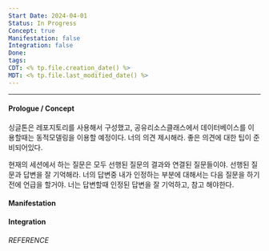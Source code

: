 ```yaml
---
Start Date: 2024-04-01
Status: In Progress
Concept: true
Manifestation: false
Integration: false
Done: 
tags: 
CDT: <% tp.file.creation_date() %>
MDT: <% tp.file.last_modified_date() %>
---
```

---
#### Prologue / Concept
싱글톤은 레포지토리를 사용해서 구성했고, 공유리소스클래스에서 데이터베이스를 이용할때는 동적모델링을 이용할 예정이다. 너의 의견 제시해라. 좋은 의견에 대한 팁이 준비되어있다.

현재의 세션에서 하는 질문은 모두 선행된 질문의 결과와 연결된 질문들이야. 선행된 질문과 답변을 잘 기억해라. 너의 답변중 내가 인정하는 부분에 대해서는 다음 질문을 하기 전에 언급을 할거야. 너는 답변할때 인정된 답변을 잘 기억하고, 참고 해야한다.
#### Manifestation

#### Integration

###### REFERENCE

